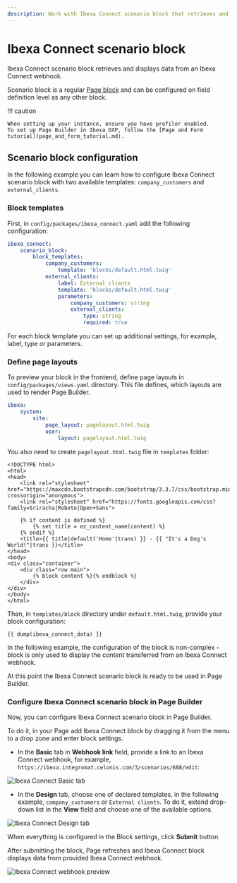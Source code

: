 ```yaml
---
description: Work with Ibexa Connect scenario block that retrieves and displays data from an Ibexa Connect webhook. 
---
```


# Ibexa Connect scenario block

Ibexa Connect scenario block retrieves and displays data from an Ibexa Connect webhook. 

Scenario block is a regular [Page block](page_blocks.md) and can be configured on field definition level as any other block.

!!! caution
    
    When setting up your instance, ensure you have profiler enabled.
    To set up Page Builder in Ibexa DXP, follow the [Page and Form tutorial](page_and_form_tutorial.md).

## Scenario block configuration

In the following example you can learn how to configure Ibexa Connect scenario block with two available templates: `company_customers` and `external_clients`.

### Block templates

First, in `config/packages/ibexa_connect.yaml` add the following configuration:

``` yaml
ibexa_connect:
    scenario_block:
        block_templates:
            company_customers:
                template: 'blocks/default.html.twig'
            external_clients:
                label: External clients
                template: 'blocks/default.html.twig'
                parameters:
                    company_customers: string
                    external_clients:
                        type: string
                        required: true
```

For each block template you can set up additional settings, for example, label, type or parameters. 

### Define page layouts

To preview your block in the frontend, define page layouts in `config/packages/views.yaml` directory. This file defines, which layouts are used to render Page Builder. 

```yaml
ibexa:
    system:
        site:
            page_layout: pagelayout.html.twig
            user:
                layout: pagelayout.html.twig
```

You also need to create `pagelayout.html.twig` file in `templates` folder:

```html+twig
<!DOCTYPE html>
<html>
<head>
    <link rel="stylesheet" href="https://maxcdn.bootstrapcdn.com/bootstrap/3.3.7/css/bootstrap.min.css" crossorigin="anonymous">
    <link rel="stylesheet" href="https://fonts.googleapis.com/css?family=Sriracha|Roboto|Open+Sans">

    {% if content is defined %}
        {% set title = ez_content_name(content) %}
    {% endif %}
    <title>{{ title|default('Home'|trans) }} - {{ "It's a Dog's World!"|trans }}</title>
</head>
<body>
<div class="container">
    <div class="row main">
        {% block content %}{% endblock %}
    </div>
</div>
</body>
</html>
```

Then, in `templates/block` directory under `default.html.twig`, provide your block configuration:

```html+twig
{{ dump(ibexa_connect_data) }}
```

In the following example, the configuration of the block is non-complex - block is only used to display the content transferred from an Ibexa Connect webhook.

At this point the Ibexa Connect scenario block is ready to be used in Page Builder.

### Configure Ibexa Connect scenario block in Page Builder

Now, you can configure Ibexa Connect scenario block in Page Builder.

To do it, in your Page add Ibexa Connect block by dragging it from the menu to a drop zone and enter block settings. 

- In the **Basic** tab in **Webhook link** field, provide a link to an Ibexa Connect webhook, 
for example, `https://ibexa.integromat.celonis.com/3/scenarios/688/edit`:

![Ibexa Connect Basic tab](ibexa_connect_basic_tab.png)

- In the **Design** tab, choose one of declared templates, in the following example, `company_customers` or `External clients`. 
To do it, extend drop-down list in the **View** field and choose one of the available options.

![Ibexa Connect Design tab](ibexa_connect_design_tab.png)

When everything is configured in the Block settings, click **Submit** button.

After submitting the block, Page refreshes and Ibexa Connect block displays data from provided Ibexa Connect webhook. 

![Ibexa Connect webhook preview](ibexa_connect_webhook_preview.png)